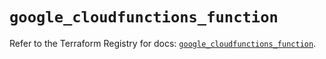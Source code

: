 # `google_cloudfunctions_function`

Refer to the Terraform Registry for docs: [`google_cloudfunctions_function`](https://registry.terraform.io/providers/hashicorp/google/5.29.1/docs/resources/cloudfunctions_function).

